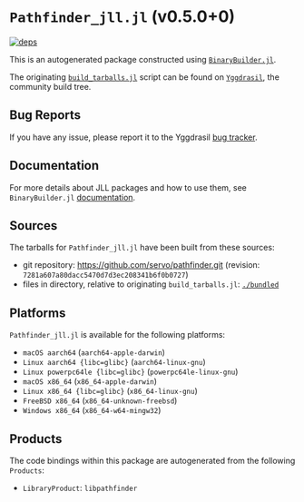 # `Pathfinder_jll.jl` (v0.5.0+0)

[![deps](https://juliahub.com/docs/Pathfinder_jll/deps.svg)](https://juliahub.com/ui/Packages/Pathfinder_jll/SX22X?page=2)

This is an autogenerated package constructed using [`BinaryBuilder.jl`](https://github.com/JuliaPackaging/BinaryBuilder.jl).

The originating [`build_tarballs.jl`](https://github.com/JuliaPackaging/Yggdrasil/blob/c1b0b54677e75b80921a5c23fede4071b411cf3c/P/Pathfinder/build_tarballs.jl) script can be found on [`Yggdrasil`](https://github.com/JuliaPackaging/Yggdrasil/), the community build tree.

## Bug Reports

If you have any issue, please report it to the Yggdrasil [bug tracker](https://github.com/JuliaPackaging/Yggdrasil/issues).

## Documentation

For more details about JLL packages and how to use them, see `BinaryBuilder.jl` [documentation](https://docs.binarybuilder.org/stable/jll/).

## Sources

The tarballs for `Pathfinder_jll.jl` have been built from these sources:

* git repository: https://github.com/servo/pathfinder.git (revision: `7281a607a80dacc5470d7d3ec208341b6f0b0727`)
* files in directory, relative to originating `build_tarballs.jl`: [`./bundled`](https://github.com/JuliaPackaging/Yggdrasil/tree/c1b0b54677e75b80921a5c23fede4071b411cf3c/P/Pathfinder/bundled)

## Platforms

`Pathfinder_jll.jl` is available for the following platforms:

* `macOS aarch64` (`aarch64-apple-darwin`)
* `Linux aarch64 {libc=glibc}` (`aarch64-linux-gnu`)
* `Linux powerpc64le {libc=glibc}` (`powerpc64le-linux-gnu`)
* `macOS x86_64` (`x86_64-apple-darwin`)
* `Linux x86_64 {libc=glibc}` (`x86_64-linux-gnu`)
* `FreeBSD x86_64` (`x86_64-unknown-freebsd`)
* `Windows x86_64` (`x86_64-w64-mingw32`)

## Products

The code bindings within this package are autogenerated from the following `Products`:

* `LibraryProduct`: `libpathfinder`
